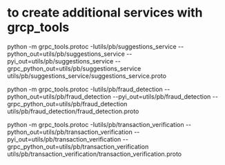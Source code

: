# to create additional services with grcp_tools
 python -m grpc_tools.protoc -Iutils/pb/suggestions_service --python_out=utils/pb/suggestions_service --pyi_out=utils/pb/suggestions_service --grpc_python_out=utils/pb/suggestions_service utils/pb/suggestions_service/suggestions_service.proto

 python -m grpc_tools.protoc -Iutils/pb/fraud_detection --python_out=utils/pb/fraud_detection --pyi_out=utils/pb/fraud_detection --grpc_python_out=utils/pb/fraud_detection utils/pb/fraud_detection/fraud_detection.proto


 python -m grpc_tools.protoc -Iutils/pb/transaction_verification --python_out=utils/pb/transaction_verification --pyi_out=utils/pb/transaction_verification --grpc_python_out=utils/pb/transaction_verification utils/pb/transaction_verification/transaction_verification.proto